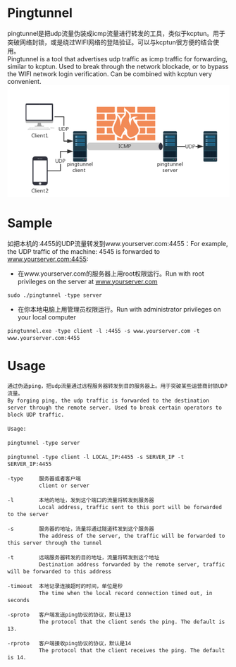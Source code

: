 # Pingtunnel
pingtunnel是把udp流量伪装成icmp流量进行转发的工具，类似于kcptun。用于突破网络封锁，或是绕过WIFI网络的登陆验证。可以与kcptun很方便的结合使用。
<br />Pingtunnel is a tool that advertises udp traffic as icmp traffic for forwarding, similar to kcptun. Used to break through the network blockade, or to bypass the WIFI network login verification. Can be combined with kcptun very convenient.
![image](network.png)
# Sample
如把本机的:4455的UDP流量转发到www.yourserver.com:4455：For example, the UDP traffic of the machine: 4545 is forwarded to www.yourserver.com:4455:
* 在www.yourserver.com的服务器上用root权限运行。Run with root privileges on the server at www.yourserver.com
```
sudo ./pingtunnel -type server
```
* 在你本地电脑上用管理员权限运行。Run with administrator privileges on your local computer
```
pingtunnel.exe -type client -l :4455 -s www.yourserver.com -t www.yourserver.com:4455
```
# Usage


    通过伪造ping，把udp流量通过远程服务器转发到目的服务器上。用于突破某些运营商封锁UDP流量。
    By forging ping, the udp traffic is forwarded to the destination server through the remote server. Used to break certain operators to block UDP traffic.

    Usage:

    pingtunnel -type server

    pingtunnel -type client -l LOCAL_IP:4455 -s SERVER_IP -t SERVER_IP:4455

    -type     服务器或者客户端
              client or server

    -l        本地的地址，发到这个端口的流量将转发到服务器
              Local address, traffic sent to this port will be forwarded to the server

    -s        服务器的地址，流量将通过隧道转发到这个服务器
              The address of the server, the traffic will be forwarded to this server through the tunnel

    -t        远端服务器转发的目的地址，流量将转发到这个地址
              Destination address forwarded by the remote server, traffic will be forwarded to this address

    -timeout  本地记录连接超时的时间，单位是秒
              The time when the local record connection timed out, in seconds

    -sproto   客户端发送ping协议的协议，默认是13
              The protocol that the client sends the ping. The default is 13.

    -rproto   客户端接收ping协议的协议，默认是14
              The protocol that the client receives the ping. The default is 14.
